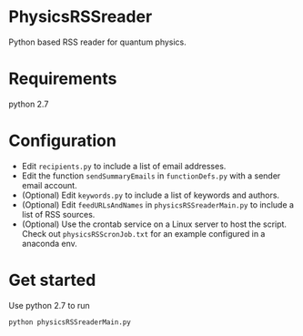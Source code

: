 # PhysicsRSSreader
Python based RSS reader for quantum physics.

# Requirements
python 2.7

# Configuration
- Edit `recipients.py` to include a list of email addresses.
- Edit the function `sendSummaryEmails` in `functionDefs.py` with a sender email account.
- (Optional) Edit `keywords.py` to include a list of keywords and authors.
- (Optional) Edit `feedURLsAndNames` in `physicsRSSreaderMain.py` to include a list of RSS sources.
- (Optional) Use the crontab service on a Linux server to host the script. Check out `physicsRSScronJob.txt` for an example configured in a anaconda env.

# Get started
Use python 2.7 to run

`python physicsRSSreaderMain.py`